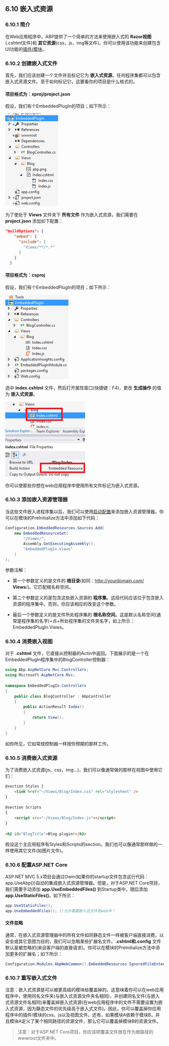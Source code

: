 ## 6.10 嵌入式资源

### 6.10.1 简介

在Web应用程序中，ABP提供了一个简单的方法来使用嵌入式的 **Razor视图**(.cshtml文件)和 **其它资源**(css，js，img等文件)。你可以使用该功能来创建包含UI功能的[插件/模块](1.3ABP总体介绍-模块系统.md)。

### 6.10.2 创建嵌入式文件

首先，我们应该创建一个文件并且标记它为 **嵌入式资源**。任何程序集都可以包含嵌入式资源文件。至于如何标记它，这要看你的项目是什么格式的。

#### 项目格式为：xproj/project.json 

假设，我们有个EmbeddedPlugIn的项目；如下所示：

![](./Wiki_abp_images/6.10.2.1.png)

为了使处于 **Views** 文件夹下 **所有文件** 作为嵌入式资源，我们需要在 **project.json** 添加如下配置：

```json
"buildOptions": {
    "embed": {
      "include": [
        "Views/**/*.*"
      ]
    }
  }
```

#### 项目格式为：csproj

假设，我们有个EmbeddedPlugIn的项目；如下所示：

![](./Wiki_abp_images/6.10.2.2.png)

选中 **index.cshtml** 文件，然后打开属性窗口(快捷键：F4)，更改 **生成操作** 的值为 **嵌入式资源**。

![](./Wiki_abp_images/6.10.2.3.png)

你可以使那些你想在web应用程序中使用所有文件标记为嵌入式资源。

### 6.10.3 添加嵌入资源管理器

当这些文件嵌入进程序集以后，我们可以使用[启动配置](1.4ABP总体介绍-启动配置.md)来添加嵌入资源管理器。你可以在模块的PreInitialize方法中添加如下代码：

```csharp
Configuration.EmbeddedResources.Sources.Add(
    new EmbeddedResourceSet(
        "/Views/",
        Assembly.GetExecutingAssembly(),
        "EmbeddedPlugIn.Views"
    )
);
```

参数注解：

+ 第一个参数定义的是文件的 **根目录**(如同：http://yourdomain.com/ **Views**/)。它匹配根名称空间。

+ 第二个参数定义的是包含这些嵌入资源的 **程序集**。这段代码应该位于包含嵌入资源的程序集中。否则，你应该相应的改变这个参数。

+ 最后一个参数定义的是文件所处程序集的 **根名称空间**。这是默认名称空间(通常是程序集的名字)+点+所处程序集的文件夹名字，如上所示：EmbeddedPlugIn.Views。

### 6.10.4 消费嵌入视图

对于 **.cshtml** 文件，它直接从控制器的Actin中返回。下面展示的是一个在EmbeddedPlugIn程序集中的BlogController控制器：

```csharp
using Abp.AspNetCore.Mvc.Controllers;
using Microsoft.AspNetCore.Mvc;

namespace EmbeddedPlugIn.Controllers
{
    public class BlogController : AbpController
    {
        public ActionResult Index()
        {
            return View();
        }
    }
}
```

如你所见，它如常规控制器一样按你预期的那样工作。

### 6.10.5 消费嵌入式资源

为了消费嵌入式资源(js，css，img...)，我们可以像通常做的那样在视图中使用它们：

```html
@section Styles {
    <link href="~/Views/Blog/Index.css" rel="stylesheet" />
}

@section Scripts
{
    <script src="~/Views/Blog/Index.js"></script>
}

<h2 id="BlogTitle">Blog plugin!</h2>
```

假设这个主应用程序有Styles和Scripts的section。我们也可以像通常那样做的一样使用其它文件(如图片文件)。

### 6.10.6 配置ASP.NET Core

ASP.NET MVC 5.x项目会通过Owin(如果你的startup文件包含这行代码：app.UseAbp())自动的集成嵌入式资源管理器。但是，对于ASP.NET Core项目，我们需要手动添加 **app.UseEmbeddedFiles()** 到Startup类中，随后添加 **app.UseStaticFiles()**。如下所示：

```csharp
app.UseStaticFiles();
app.UseEmbeddedFiles(); //允许暴露嵌入式文件到web中！
```

#### 文件忽略

通常，在嵌入式资源管理器中的所有文件如同静态文件一样被客户端直接消费。以安全或其它意图为目的，我们可以忽略某些扩展名文件。**.cshtml和.config** 文件默认是被忽略的(来自客户端的直接请求)。你可以在模块的PreInitialize方法中添加更多的扩展名；如下所示：

```csharp
Configuration.Modules.AbpWebCommon().EmbeddedResources.IgnoredFileExtensions.Add("exe");
```

### 6.10.7 重写嵌入式文件

注意：嵌入式资源是可以被更高级的模块给覆盖掉的。这意味着你可以在web应用程序中，使用同名文件夹(与嵌入式资源文件夹名相同)，并创建同名文件(与嵌入式资源文件名相同)来覆盖掉嵌入式资源(在web应用程序中的文件不需要设置为嵌入式资源，因为静态文件的优先级高于嵌入式文件)。因此，你可以覆盖掉你应用程序中的插件/模块的css，js以及视图文件。还有，如果模块A依赖于模块B，并且模块A定义了某个相同路径的资源文件，那么它可以覆盖掉模块B的资源文件。

> 注意：对于ASP.NET Core项目，你应该把覆盖文件放在作为根路径的wwwroot文件夹中。